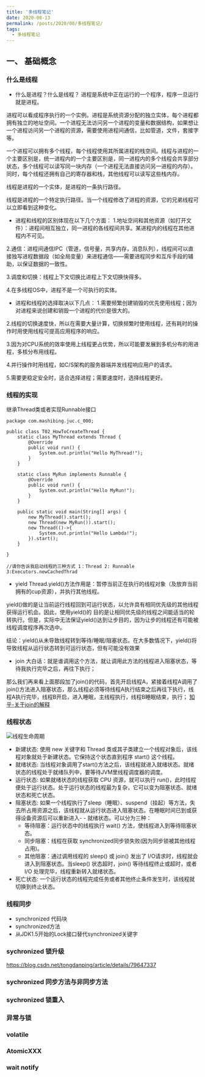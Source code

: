 ```yaml
---
title: '多线程笔记'
date: 2020-08-13
permalink: /posts/2020/08/多线程笔记/
tags:
  - 多线程笔记
---
```


## 一、 基础概念
### 什么是线程
- 什么是进程？什么是线程？
进程是系统中正在运行的一个程序，程序一旦运行就是进程。

进程可以看成程序执行的一个实例。进程是系统资源分配的独立实体，每个进程都拥有独立的地址空间。一个进程无法访问另一个进程的变量和数据结构，如果想让一个进程访问另一个进程的资源，需要使用进程间通信，比如管道，文件，套接字等。

一个进程可以拥有多个线程，每个线程使用其所属进程的栈空间。线程与进程的一个主要区别是，统一进程内的一个主要区别是，同一进程内的多个线程会共享部分状态，多个线程可以读写同一块内存（一个进程无法直接访问另一进程的内存）。同时，每个线程还拥有自己的寄存器和栈，其他线程可以读写这些栈内存。

线程是进程的一个实体，是进程的一条执行路径。

线程是进程的一个特定执行路径。当一个线程修改了进程的资源，它的兄弟线程可以立即看到这种变化。

- 进程和线程的区别体现在以下几个方面：
1.地址空间和其他资源（如打开文件）：进程间相互独立，同一进程的各线程间共享。某进程内的线程在其他进程内不可见。

2.通信：进程间通信IPC（管道，信号量，共享内存，消息队列），线程间可以直接独写进程数据段（如全局变量）来进程通信——需要进程同步和互斥手段的辅助，以保证数据的一致性。

3.调度和切换：线程上下文切换比进程上下文切换快得多。

4.在多线程OS中，进程不是一个可执行的实体。

- 进程和线程的选择取决以下几点：
1.需要频繁创建销毁的优先使用线程；因为对进程来说创建和销毁一个进程的代价是很大的。

2.线程的切换速度快，所以在需要大量计算，切换频繁时使用线程，还有耗时的操作时用使用线程可提高应用程序的响应。

3.因为对CPU系统的效率使用上线程更占优势，所以可能要发展到多机分布的用进程，多核分布用线程。

4.并行操作时用线程，如C/S架构的服务器端并发线程响应用户的请求。

5.需要更稳定安全时，适合选择进程；需要速度时，选择线程更好。
### 线程的实现
继承Thread类或者实现Runnable接口

    package com.mashibing.juc.c_000;

    public class T02_HowToCreateThread {
        static class MyThread extends Thread {
            @Override
            public void run() {
                System.out.println("Hello MyThread!");
            }
        }

        static class MyRun implements Runnable {
            @Override
            public void run() {
                System.out.println("Hello MyRun!");
            }
        }

        public static void main(String[] args) {
            new MyThread().start();
            new Thread(new MyRun()).start();
            new Thread(()->{
                System.out.println("Hello Lambda!");
            }).start();
        }

    }

    //请你告诉我启动线程的三种方式 1：Thread 2: Runnable 3:Executors.newCachedThrad

- yield
Thread.yield()方法作用是：暂停当前正在执行的线程对象（及放弃当前拥有的cup资源），并执行其他线程。

yield()做的是让当前运行线程回到可运行状态，以允许具有相同优先级的其他线程获得运行机会。因此，使用yield()的
目的是让相同优先级的线程之间能适当的轮转执行。但是，实际中无法保证yield()达到让步目的，因为让步的线程还有可能被
线程调度程序再次选中。
 
结论：yield()从未导致线程转到等待/睡眠/阻塞状态。在大多数情况下，yield()将导致线程从运行状态转到可运行状态，但有可能没有效果
- join
大白话：就是谁调用这个方法，就让调用此方法的线程进入阻塞状态，等待我执行完毕之后，再往下执行；

那么我们再来看上面那段加了join()的代码，首先开启线程A，紧接着线程A调用了join()方法进入阻塞状态，那么线程必须等待线程A执行结束之后再往下执行，线程A执行完毕，线程B开启，进入睡眠，主线程执行，线程B睡眠结束，执行；
[知乎-关于join的解释](https://zhuanlan.zhihu.com/p/99374488)
### 线程状态

![线程生命周期](https://note.youdao.com/yws/public/resource/68bba2bcc59acb94a07c2dcac2dd0c6c/xmlnote/9577358869A442A78007CDD2D1F66430/4621)
- 新建状态:
使用 new 关键字和 Thread 类或其子类建立一个线程对象后，该线程对象就处于新建状态。它保持这个状态直到程序 start() 这个线程。
- 就绪状态:
当线程对象调用了start()方法之后，该线程就进入就绪状态。就绪状态的线程处于就绪队列中，要等待JVM里线程调度器的调度。
- 运行状态:
如果就绪状态的线程获取 CPU 资源，就可以执行 run()，此时线程便处于运行状态。处于运行状态的线程最为复杂，它可以变为阻塞状态、就绪状态和死亡状态。
- 阻塞状态:
如果一个线程执行了sleep（睡眠）、suspend（挂起）等方法，失去所占用资源之后，该线程就从运行状态进入阻塞状态。在睡眠时间已到或获得设备资源后可以重新进入- - 就绪状态。可以分为三种：
    - 等待阻塞：运行状态中的线程执行 wait() 方法，使线程进入到等待阻塞状态。
    - 同步阻塞：线程在获取 synchronized同步锁失败(因为同步锁被其他线程占用)。
    - 其他阻塞：通过调用线程的 sleep() 或 join() 发出了 I/O请求时，线程就会进入到阻塞状态。当sleep() 状态超时，join() 等待线程终止或超时，或者 I/O 处理完毕，线程重新转入就绪状态。
- 死亡状态:
一个运行状态的线程完成任务或者其他终止条件发生时，该线程就切换到终止状态。
### 线程同步
- synchronized 代码块
- synchronized方法
- 从JDK1.5开始的Lock接口替代synchronized关键字

### sychronized 锁升级
https://blog.csdn.net/tongdanping/article/details/79647337
### sychronized 同步方法与非同步方法
### sychronized 锁重入
### 异常与锁
### volatile
### AtomicXXX
### wait notify